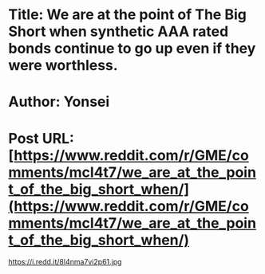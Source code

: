 # Title: We are at the point of The Big Short when synthetic AAA rated bonds continue to go up even if they were worthless.
# Author: Yonsei
# Post URL: [https://www.reddit.com/r/GME/comments/mcl4t7/we_are_at_the_point_of_the_big_short_when/](https://www.reddit.com/r/GME/comments/mcl4t7/we_are_at_the_point_of_the_big_short_when/)


https://i.redd.it/8l4nma7vi2p61.jpg